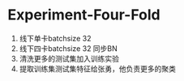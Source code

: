 # Experiment-Four-Fold

1. 线下单卡batchsize 32
2. 线下四卡batchsize 32 同步BN
3. 清洗更多的测试集加入训练实验
4. 提取训练集测试集特征给张勇，他负责更多的聚类